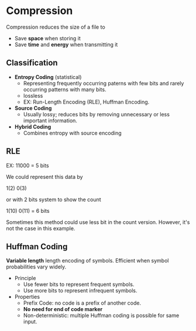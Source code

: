 # Compression
Compression reduces the size of a file to 
* Save **space** when storing it
* Save **time** and **energy** when transmitting it

## Classification
* **Entropy Coding** (statistical)
    * Representing frequently occurring paterns with few bits and rarely occurring patterns with many bits.
    * lossless
    * EX: Run-Length Encoding (RLE), Huffman Encoding.
* **Source Coding**
    * Usually lossy; reduces bits by removing unnecessary or less important information.
* **Hybrid Coding**
    * Combines entropy with source encoding

## RLE
EX: 11000 = 5 bits

We could represent this data by 

1(2) 0(3)

or with 2 bits system to show the count

1(10) 0(11) = 6 bits

Sometimes this method could use less bit in the count version. However, it's not the case in this example.

## Huffman Coding
**Variable length** length encoding of symbols.
Efficient when symbol probabilities vary widely.

* Principle
    * Use fewer bits to represent frequent symbols.
    * Use more bits to represent infrequent symbols.
* Properties
    * Prefix Code: no code is a prefix of another code.
    * **No need for end of code marker**
    * Non-deterministic: multiple Huffman coding is possible for same input.